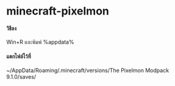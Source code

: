 # minecraft-pixelmon

<h4>
วิธีลง
</h4>
<p>Win+R และพิมพ์ %appdata%</p>


<h4>
แตกไฟล์ไว้ที่
</h4>
<p> ~/AppData/Roaming/.minecraft/versions/The Pixelmon Modpack 9.1.0/saves/</p>
